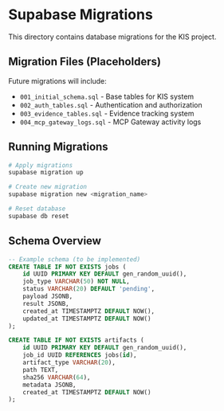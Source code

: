 # Supabase Migrations

This directory contains database migrations for the KIS project.

## Migration Files (Placeholders)

Future migrations will include:
- `001_initial_schema.sql` - Base tables for KIS system
- `002_auth_tables.sql` - Authentication and authorization
- `003_evidence_tables.sql` - Evidence tracking system
- `004_mcp_gateway_logs.sql` - MCP Gateway activity logs

## Running Migrations

```bash
# Apply migrations
supabase migration up

# Create new migration
supabase migration new <migration_name>

# Reset database
supabase db reset
```

## Schema Overview

```sql
-- Example schema (to be implemented)
CREATE TABLE IF NOT EXISTS jobs (
    id UUID PRIMARY KEY DEFAULT gen_random_uuid(),
    job_type VARCHAR(50) NOT NULL,
    status VARCHAR(20) DEFAULT 'pending',
    payload JSONB,
    result JSONB,
    created_at TIMESTAMPTZ DEFAULT NOW(),
    updated_at TIMESTAMPTZ DEFAULT NOW()
);

CREATE TABLE IF NOT EXISTS artifacts (
    id UUID PRIMARY KEY DEFAULT gen_random_uuid(),
    job_id UUID REFERENCES jobs(id),
    artifact_type VARCHAR(20),
    path TEXT,
    sha256 VARCHAR(64),
    metadata JSONB,
    created_at TIMESTAMPTZ DEFAULT NOW()
);
```